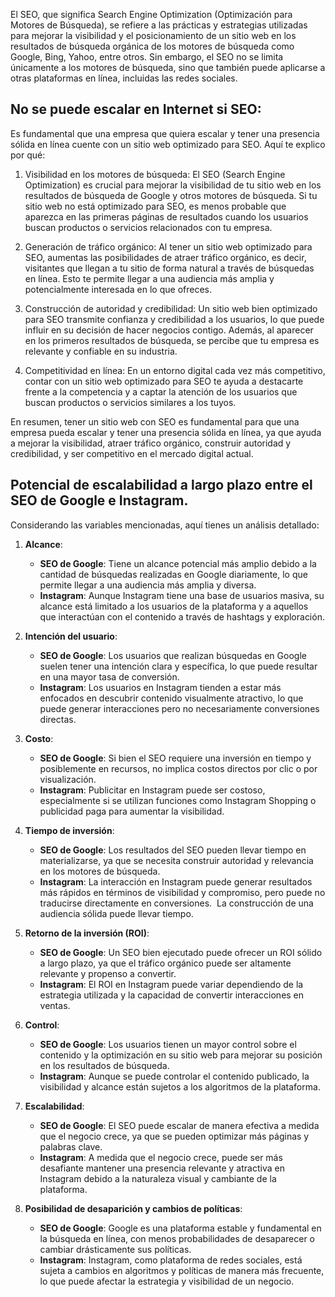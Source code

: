 El SEO, que significa Search Engine Optimization (Optimización para Motores de Búsqueda), se refiere a las prácticas y estrategias utilizadas para mejorar la visibilidad y el posicionamiento de un sitio web en los resultados de búsqueda orgánica de los motores de búsqueda como Google, Bing, Yahoo, entre otros. Sin embargo, el SEO no se limita únicamente a los motores de búsqueda, sino que también puede aplicarse a otras plataformas en línea, incluidas las redes sociales.

## No se puede escalar en Internet si SEO:

Es fundamental que una empresa que quiera escalar y tener una presencia sólida en línea cuente con un sitio web optimizado para SEO. Aquí te explico por qué:

1. Visibilidad en los motores de búsqueda: El SEO (Search Engine Optimization) es crucial para mejorar la visibilidad de tu sitio web en los resultados de búsqueda de Google y otros motores de búsqueda. Si tu sitio web no está optimizado para SEO, es menos probable que aparezca en las primeras páginas de resultados cuando los usuarios buscan productos o servicios relacionados con tu empresa.

2. Generación de tráfico orgánico: Al tener un sitio web optimizado para SEO, aumentas las posibilidades de atraer tráfico orgánico, es decir, visitantes que llegan a tu sitio de forma natural a través de búsquedas en línea. Esto te permite llegar a una audiencia más amplia y potencialmente interesada en lo que ofreces.

3. Construcción de autoridad y credibilidad: Un sitio web bien optimizado para SEO transmite confianza y credibilidad a los usuarios, lo que puede influir en su decisión de hacer negocios contigo. Además, al aparecer en los primeros resultados de búsqueda, se percibe que tu empresa es relevante y confiable en su industria.

4. Competitividad en línea: En un entorno digital cada vez más competitivo, contar con un sitio web optimizado para SEO te ayuda a destacarte frente a la competencia y a captar la atención de los usuarios que buscan productos o servicios similares a los tuyos.

En resumen, tener un sitio web con SEO es fundamental para que una empresa pueda escalar y tener una presencia sólida en línea, ya que ayuda a mejorar la visibilidad, atraer tráfico orgánico, construir autoridad y credibilidad, y ser competitivo en el mercado digital actual.

## Potencial de escalabilidad a largo plazo entre el SEO de Google e Instagram.

Considerando las variables mencionadas, aquí tienes un análisis detallado:

1. **Alcance**:
   
   - **SEO de Google**: Tiene un alcance potencial más amplio debido a la cantidad de búsquedas realizadas en Google diariamente, lo que permite llegar a una audiencia más amplia y diversa.
   - **Instagram**: Aunque Instagram tiene una base de usuarios masiva, su alcance está limitado a los usuarios de la plataforma y a aquellos que interactúan con el contenido a través de hashtags y exploración.

2. **Intención del usuario**:
   
   - **SEO de Google**: Los usuarios que realizan búsquedas en Google suelen tener una intención clara y específica, lo que puede resultar en una mayor tasa de conversión.
   - **Instagram**: Los usuarios en Instagram tienden a estar más enfocados en descubrir contenido visualmente atractivo, lo que puede generar interacciones pero no necesariamente conversiones directas.

3. **Costo**:
   
   - **SEO de Google**: Si bien el SEO requiere una inversión en tiempo y posiblemente en recursos, no implica costos directos por clic o por visualización.
   - **Instagram**: Publicitar en Instagram puede ser costoso, especialmente si se utilizan funciones como Instagram Shopping o publicidad paga para aumentar la visibilidad.

4. **Tiempo de inversión**:
   
   - **SEO de Google**: Los resultados del SEO pueden llevar tiempo en materializarse, ya que se necesita construir autoridad y relevancia en los motores de búsqueda.
   - **Instagram**: La interacción en Instagram puede generar resultados más rápidos en términos de visibilidad y compromiso, pero puede no traducirse directamente en conversiones.  La construcción de una audiencia sólida puede llevar tiempo.

5. **Retorno de la inversión (ROI)**:
   
   - **SEO de Google**: Un SEO bien ejecutado puede ofrecer un ROI sólido a largo plazo, ya que el tráfico orgánico puede ser altamente relevante y propenso a convertir.
   - **Instagram**: El ROI en Instagram puede variar dependiendo de la estrategia utilizada y la capacidad de convertir interacciones en ventas.

6. **Control**:
   
   - **SEO de Google**: Los usuarios tienen un mayor control sobre el contenido y la optimización en su sitio web para mejorar su posición en los resultados de búsqueda.
   - **Instagram**: Aunque se puede controlar el contenido publicado, la visibilidad y alcance están sujetos a los algoritmos de la plataforma.

7. **Escalabilidad**:
   
   - **SEO de Google**: El SEO puede escalar de manera efectiva a medida que el negocio crece, ya que se pueden optimizar más páginas y palabras clave.
   - **Instagram**: A medida que el negocio crece, puede ser más desafiante mantener una presencia relevante y atractiva en Instagram debido a la naturaleza visual y cambiante de la plataforma.

8. **Posibilidad de desaparición y cambios de políticas**:
   
   - **SEO de Google**: Google es una plataforma estable y fundamental en la búsqueda en línea, con menos probabilidades de desaparecer o cambiar drásticamente sus políticas.
   - **Instagram**: Instagram, como plataforma de redes sociales, está sujeta a cambios en algoritmos y políticas de manera más frecuente, lo que puede afectar la estrategia y visibilidad de un negocio.
